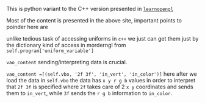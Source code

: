 This is python variant to the C++ version presented in [`learnopengl`](https://learnopengl.com/Getting-started/Shaders)

Most of the content is presented in the above site, important points to poinder here are

unlike tedious task of accessing uniforms in `c++` we just can get them just by the dictionary kind of access in 
morderngl from `self.program['uniform_variable']`

`vao_content` sending/interpreting data is crucial. 

`vao_content =[(self.vbo, '2f 3f', 'in_vert', 'in_color')]` here after we load the data in `self.vbo` the data has 
`x y r g b` values in order to interpret that `2f 3f` is specified where `2f` takes care of 2 `x y` coordinates and sends
them to `in_vert`, while `3f` sends the `r g b` information to `in_color`.